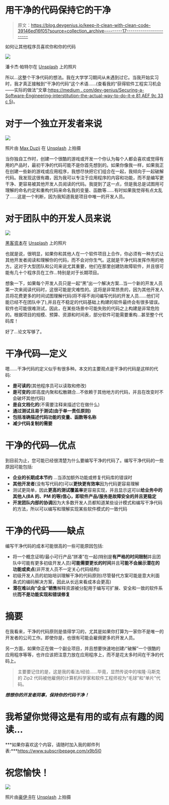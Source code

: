 # 用干净的代码保持它的干净

> 原文：<https://blog.devgenius.io/keep-it-clean-with-clean-code-39146ed16f05?source=collection_archive---------17----------------------->

如何让其他程序员喜欢你和你的代码

![](img/8c623ef6ba8a0686f349130f1f0b77dc.png)

潘卡杰·帕特尔在 [Unsplash](https://unsplash.com/) 上的照片

所以…这整个干净代码的想法。我在大学学习期间从未遇到过它。当我开始实习时，我才真正接触到“干净的代码”这个术语……(查看我的“获得软件工程实习机会——实际的做法”文章:[https://medium . com/dev-genius/Securing-a-Software-Engineering-interstitution-the-actual-way-to-do-it-e 81 AEF 9c 33 c 5](https://medium.com/dev-genius/securing-a-software-engineering-internship-the-actual-way-to-do-it-e81aef9c33c5))。

# 对于一个独立开发者来说

![](img/b7893284c2cd1c1cada668891f559ab2.png)

照片由 [Max Duzij](https://unsplash.com/@max_duz) 在 [Unsplash](https://unsplash.com/) 上拍摄

当你独自工作时，创建一个很酷的游戏或开发一个你认为每个人都会喜欢或觉得有用的产品时，最初干净的代码可能不是你首先想到的。如果你像我一样，如果我正在创建一些新的游戏或应用程序，我想尽快把它们组合在一起，我倾向于一起破解代码。我发现这很有趣，因为我可以专注于应用程序的内容和功能，而不是编写更干净、更容易被其他开发人员阅读的代码。我提到了这一点，但是我总是试图用可理解的命名约定和重构代码来命名我的变量、函数等……有时如果我觉得有点太乱了……这是一个判断，因为我知道我是项目中唯一的开发人员。

# 对于团队中的开发人员来说

![](img/47866b44025dce97a089bf6100416cb7.png)

[黑客资本](https://unsplash.com/@hackcapital)在 [Unsplash](https://unsplash.com/) 上的照片

也就是说，很明显，如果你和其他人在一个软件项目上合作，你必须有一种方式让其他开发者阅读和理解你的代码，而不会对你生气。这就是干净代码发挥作用的地方。这对于大型团队和公司来说尤其重要，他们在那里创建防故障软件，并且很可能有几十个程序员在工作…特别是对于长期项目。

想象一下，如果每个开发人员只是一起“黑”出一个解决方案…当一个新的开发人员第一次来阅读代码时，这很可能是灾难性的。这将是非常昂贵的，因为其他开发人员将花费更多的时间试图理解代码(将不得不询问编写代码的开发人员……他们可能已经不在团队中了),并且在不稳定的代码基础上构建的软件最终会有很多错误。软件也可能很难测试，因此，在某些场景中可能失败的代码之上构建是非常危险的。根据项目的规模、预算、资源和时间表，部分软件可能需要重构…甚至整个代码库！

好了…论文写够了。

# 干净代码—定义

嗯……干净代码的定义似乎有很多种。本文的主要观点是干净的代码是这样的代码:

*   **是可读的**(其他程序员可以读取和修改)
*   **是可变的**(即高度内聚和松散耦合…不依赖于其他地方的代码，并且在改变时不会破坏其他代码)
*   **是自文档化的**(不需要注释来描述它在做什么)
*   **通过测试且易于测试(由于单一责任原则)**
*   **包括准确描述代码功能的变量、函数等名称**
*   **减少代码复制的需要**

# 干净的代码—优点

到目前为止，您可能已经很清楚为什么要编写干净的代码了。编写干净代码的一些原因可能包括:

*   **企业的长期成本节约** …当添加额外功能或修复代码库的错误时
*   **其他开发者**(没有写代码的)可以**更快更有效率**因为代码更容易理解
*   测试更简单，因此**更高的测试覆盖率**更容易实现，并且显示这可以**给业务中的其他人(BA 的、PM 的等)**信心，即软件产品/服务是**故障安全的并且更稳定**
*   **开发团队内部的协调**因为大多数开发人员都知道某些设计模式和编写干净代码的方法，所以可以编写和理解实现某些软件模式的一致代码

# 干净的代码——缺点

编写干净代码的成本可能很高的一些可能原因包括:

*   将一个概念证明/最小可行产品“拼凑”在一起(特别是**有严格的时间限制**并且团队中可能有更多初级开发人员)**可能需要更长的时间**并且**可能不会展示潜在的功能或卖点**(非开发人员不一定关心代码结构)
*   初级开发人员的初始培训理解干净的代码原则(尽管替代方案可能是意大利面条式的编码解决方案，因此从长远来看成本会更高)
*   **潜在难以向“企业”销售**解释资源被分配用于编写可扩展、安全和一致的软件系统**而不是功能实现和错误修复**

# 摘要

在我看来，干净的代码原则是值得学习的，尤其是如果你打算为一家你不是唯一的开发者的公司工作。即使你是，也很有可能会雇佣更多的开发人员。

另一方面，如果你正在做一个副业项目，并且想要快速地创建/“破解”一个很酷的应用程序等等，也许应该把注意力放在应用程序上，而不是花太多时间在干净的代码上。

> 主要要记住的是，这是我的看法/经验……毕竟，显然传说中的埃隆·马斯克的 Zip2 代码被他雇佣的计算机科学家和软件工程师视为“毛球”和“单片”代码。

***想想你的开发者同事，保持你的代码干净！***

# 我希望你觉得这是有用的或有点有趣的阅读…

***如果你喜欢这个内容，请随时加入我的邮件列表:***https://www.subscribepage.com/x9b5l0

# 祝您愉快！

![](img/f510d047d6619919303db81ec7496ed2.png)

照片由[豪伊·R](https://unsplash.com/@howier)在 [Unsplash](https://unsplash.com/) 上拍摄